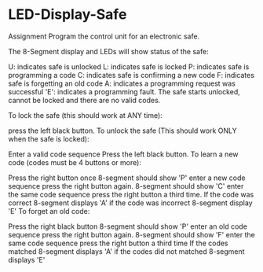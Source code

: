# LED-Display-Safe
Assignment Program the control unit for an electronic safe.

The 8-Segment display and LEDs will show status of the safe:

U: indicates safe is unlocked
L: indicates safe is locked
P: indicates safe is programming a code
C: indicates safe is confirming a new code
F: indicates safe is forgetting an old code
A: indicates a programming request was successful
'E': indicates a programming fault.
The safe starts unlocked, cannot be locked and there are no valid codes.

To lock the safe (this should work at ANY time):

press the left black button.
To unlock the safe (This should work ONLY when the safe is locked):

Enter a valid code sequence
Press the left black button.
To learn a new code (codes must be 4 buttons or more):

Press the right button once
8-segment should show 'P'
enter a new code sequence
press the right button again.
8-segment should show 'C'
enter the same code sequence
press the right button a third time.
If the code was correct 8-segment displays 'A'
if the code was incorrect 8-segment display 'E'
To forget an old code:

Press the right black button
8-segment should show 'P'
enter an old code sequence
press the right button again.
8-segment should show 'F'
enter the same code sequence
press the right button a third time
If the codes matched 8-segment displays 'A'
if the codes did not matched 8-segment displays 'E'
